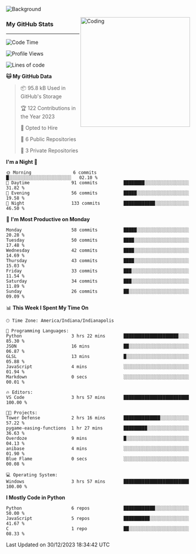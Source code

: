 ![Background](https://github.com/Nguyen-Noah/Nguyen-Noah/assets/112649680/f5d2296f-0508-400c-abcf-47c085708a2a)

<img align="right" alt="Coding" width="300" src="https://cdn.dribbble.com/users/1277312/screenshots/14733298/media/39b1045e593737587dd60e42c8422d1f.gif" >

### My GitHub Stats
---
<!--START_SECTION:waka-->
![Code Time](http://img.shields.io/badge/Code%20Time-5%20hrs%201%20min-blue)

![Profile Views](http://img.shields.io/badge/Profile%20Views-145-blue)

![Lines of code](https://img.shields.io/badge/From%20Hello%20World%20I%27ve%20Written-69.4%20thousand%20lines%20of%20code-blue)

**🐱 My GitHub Data** 

> 📦 95.8 kB Used in GitHub's Storage 
 > 
> 🏆 122 Contributions in the Year 2023
 > 
> 💼 Opted to Hire
 > 
> 📜 6 Public Repositories 
 > 
> 🔑 3 Private Repositories 
 > 
**I'm a Night 🦉** 

```text
🌞 Morning                6 commits           █░░░░░░░░░░░░░░░░░░░░░░░░   02.10 % 
🌆 Daytime                91 commits          ████████░░░░░░░░░░░░░░░░░   31.82 % 
🌃 Evening                56 commits          █████░░░░░░░░░░░░░░░░░░░░   19.58 % 
🌙 Night                  133 commits         ████████████░░░░░░░░░░░░░   46.50 % 
```
📅 **I'm Most Productive on Monday** 

```text
Monday                   58 commits          █████░░░░░░░░░░░░░░░░░░░░   20.28 % 
Tuesday                  50 commits          ████░░░░░░░░░░░░░░░░░░░░░   17.48 % 
Wednesday                42 commits          ████░░░░░░░░░░░░░░░░░░░░░   14.69 % 
Thursday                 43 commits          ████░░░░░░░░░░░░░░░░░░░░░   15.03 % 
Friday                   33 commits          ███░░░░░░░░░░░░░░░░░░░░░░   11.54 % 
Saturday                 34 commits          ███░░░░░░░░░░░░░░░░░░░░░░   11.89 % 
Sunday                   26 commits          ██░░░░░░░░░░░░░░░░░░░░░░░   09.09 % 
```


📊 **This Week I Spent My Time On** 

```text
🕑︎ Time Zone: America/Indiana/Indianapolis

💬 Programming Languages: 
Python                   3 hrs 22 mins       █████████████████████░░░░   85.30 % 
JSON                     16 mins             ██░░░░░░░░░░░░░░░░░░░░░░░   06.87 % 
GLSL                     13 mins             █░░░░░░░░░░░░░░░░░░░░░░░░   05.88 % 
JavaScript               4 mins              ░░░░░░░░░░░░░░░░░░░░░░░░░   01.94 % 
Markdown                 0 secs              ░░░░░░░░░░░░░░░░░░░░░░░░░   00.01 % 

🔥 Editors: 
VS Code                  3 hrs 57 mins       █████████████████████████   100.00 % 

🐱‍💻 Projects: 
Tower Defense            2 hrs 16 mins       ██████████████░░░░░░░░░░░   57.22 % 
pygame-easing-functions  1 hr 27 mins        █████████░░░░░░░░░░░░░░░░   36.63 % 
Overdoze                 9 mins              █░░░░░░░░░░░░░░░░░░░░░░░░   04.13 % 
anibase                  4 mins              ░░░░░░░░░░░░░░░░░░░░░░░░░   01.90 % 
Blue Flame               0 secs              ░░░░░░░░░░░░░░░░░░░░░░░░░   00.08 % 

💻 Operating System: 
Windows                  3 hrs 57 mins       █████████████████████████   100.00 % 
```

**I Mostly Code in Python** 

```text
Python                   6 repos             ████████████░░░░░░░░░░░░░   50.00 % 
JavaScript               5 repos             ██████████░░░░░░░░░░░░░░░   41.67 % 
C                        1 repo              ██░░░░░░░░░░░░░░░░░░░░░░░   08.33 % 
```




 Last Updated on 30/12/2023 18:34:42 UTC
<!--END_SECTION:waka-->

<!--
**Nguyen-Noah/Nguyen-Noah** is a ✨ _special_ ✨ repository because its `README.md` (this file) appears on your GitHub profile.

Here are some ideas to get you started:

- 🔭 I’m currently working on ...
- 🌱 I’m currently learning ...
- 👯 I’m looking to collaborate on ...
- 🤔 I’m looking for help with ...
- 💬 Ask me about ...
- 📫 How to reach me: ...
- 😄 Pronouns: ...
- ⚡ Fun fact: ...
-->

